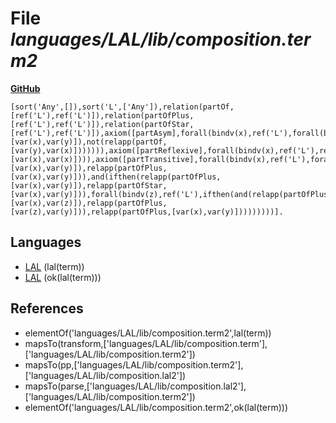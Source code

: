 # File _languages/LAL/lib/composition.term2_
**[GitHub](https://github.com/softlang/yas/blob/master/languages/LAL/lib/composition.term2)**
```
[sort('Any',[]),sort('L',['Any']),relation(partOf,[ref('L'),ref('L')]),relation(partOfPlus,[ref('L'),ref('L')]),relation(partOfStar,[ref('L'),ref('L')]),axiom([partAsym],forall(bindv(x),ref('L'),forall(bindv(y),ref('L'),ifthen(relapp(partOf,[var(x),var(y)]),not(relapp(partOf,[var(y),var(x)])))))),axiom([partReflexive],forall(bindv(x),ref('L'),relapp(partOfStar,[var(x),var(x)]))),axiom([partTransitive],forall(bindv(x),ref('L'),forall(bindv(y),ref('L'),and(ifthen(relapp(partOf,[var(x),var(y)]),relapp(partOfPlus,[var(x),var(y)])),and(ifthen(relapp(partOfPlus,[var(x),var(y)]),relapp(partOfStar,[var(x),var(y)])),forall(bindv(z),ref('L'),ifthen(and(relapp(partOfPlus,[var(x),var(z)]),relapp(partOfPlus,[var(z),var(y)])),relapp(partOfPlus,[var(x),var(y)]))))))))].
```

## Languages
* [LAL](../languages/LAL.md) (lal(term))
* [LAL](../languages/LAL.md) (ok(lal(term)))

## References
* elementOf('languages/LAL/lib/composition.term2',lal(term))
* mapsTo(transform,['languages/LAL/lib/composition.term'],['languages/LAL/lib/composition.term2'])
* mapsTo(pp,['languages/LAL/lib/composition.term2'],['languages/LAL/lib/composition.lal2'])
* mapsTo(parse,['languages/LAL/lib/composition.lal2'],['languages/LAL/lib/composition.term2'])
* elementOf('languages/LAL/lib/composition.term2',ok(lal(term)))
